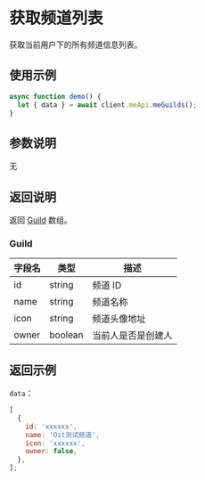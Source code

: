 # 获取频道列表

获取当前用户下的所有频道信息列表。

## 使用示例

```javascript
async function demo() {
  let { data } = await client.meApi.meGuilds();
}
```

## 参数说明

无

## 返回说明

返回 [Guild](#guild) 数组。

### Guild

| 字段名 | 类型    | 描述               |
| ------ | ------- | ------------------ |
| id     | string  | 频道 ID            |
| name   | string  | 频道名称           |
| icon   | string  | 频道头像地址       |
| owner  | boolean | 当前人是否是创建人 |

## 返回示例

`data`：

```js
[
  {
    id: 'xxxxxx',
    name: 'Ost测试频道',
    icon: 'xxxxxx',
    owner: false,
  },
];
```
